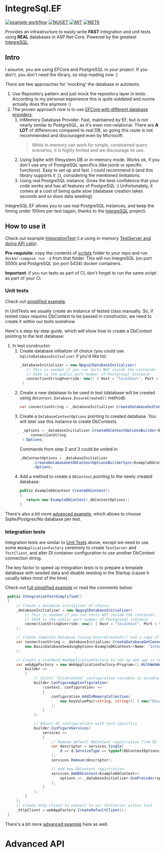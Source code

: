 # IntegreSql.EF

[![example workflow](https://github.com/mcctomsk/IntegreSql.EF/actions/workflows/dotnet.yml/badge.svg)](https://github.com/mcctomsk/IntegreSql.EF/actions/workflows/dotnet.yml)
[![NUGET](https://badge.fury.io/nu/MccSoft.IntegreSql.EF.svg)](https://www.nuget.org/packages/MccSoft.IntegreSql.EF/)
[![MIT](https://img.shields.io/dub/l/vibe-d.svg)](https://opensource.org/licenses/MIT)
[![NET6](https://img.shields.io/badge/-.NET%206.0-blueviolet)](https://dotnet.microsoft.com/en-us/download/dotnet/6.0)

Provides an infrastructure to easily write **FAST** integration and unit tests using **REAL** databases in ASP.Net Core.
Powered by the greatest [IntegreSQL](https://github.com/allaboutapps/integresql#integresql).

## Intro

I assume, you are using EFCore and PostgreSQL in your project. If you don't, you don't need the library, so stop reading
now :)

There are few approaches for 'mocking' the database in autotests.

1. Use Repository pattern and just mock the repository layer in tests. According to my personal experience this is quite
   outdated and noone actually does this anymore :)
2. The proven approach now is to
   use [EFCore with different database providers](https://docs.microsoft.com/en-us/ef/core/testing/).
    1. InMemory Database Provider. Fast, maintained by EF, but is not nearly similar to PostgreSQL, as it's even
       non-relational. There are **A LOT** of differences compared to real DB, so going this route is not recommended
       and discouraged even by Microsoft:
       > While in-memory can work for simple, constrained query scenarios, it is highly limited and we discourage its
       use.
    2. Using Sqlite with filesystem DB or in-memory mode. Works ok, if you don't use any of PostgreSQL specifics (like
       jsonb or specific functions). Easy to set up and fast. I could recommend it (and this library supports it :)),
       considering the mentioned limitations.
    3. Using real PostgreSQL instance. Gives the best confidence that your code works and has all features of
       PostgreSQL :) Unfortunately, it comes at a cost of being quite slow (database creation takes seconds and so does
       data seeding).

IntegreSQL.EF allows you to use real PostgreSQL instances, and keep the timing under 100ms per test (again, thanks to
the [IntegreSQL](https://github.com/allaboutapps/integresql) project).

## How to use it

Check out example [IntegrationTest]() (i.e using
in-memory [TestServer and doing API calls](https://docs.microsoft.com/en-us/aspnet/core/test/integration-tests?view=aspnetcore-6.0))

**Pre-requisite**: copy the contents of [scripts]() folder to your repo and run `docker-compose run -d` from that
folder.
This will run IntegreSQL (on port 5000) and PostgreSQL (on port 5434) docker containers.

**Important**: if you run tests as part of CI, don't forget to run the same script as part of your CI.

### Unit tests

Check out [simplified example](tests/ExampleWeb.UnitTests/UnitTestSimplified.cs).

In UnitTests we usually create an instance of tested class manually. So, if tested class requires DbContext to be passed
in constructor, we need to create it within our tests somehow.

Here's a step-by-step guide, which will show how to create a DbContext pointing to the test database:

1. In test constructor:
    1. Create database initializer of choice (you could use `SqliteDatabaseInitializer` if you'd like to):
        ```csharp
        _databaseInitializer = new NpgsqlDatabaseInitializer(
           // This is needed if you run tests NOT inside the container.
           // 5434 is the public port number of Postgresql instance
           connectionStringOverride: new() { Host = "localhost", Port = 5434 }
         )
       ```
    2. Create a new database to be used in test (database will be created using `dbContext.Database.EnsureCreated()`
       method):
        ```csharp
        var connectionString = _databaseInitializer.CreateDatabaseGetConnectionStringSync<ExampleDbContext>();
       ```
    3. Create a `DatabaseContextOptions` pointing to created database. You will later use this instance to create
       DbContexts.
        ```csharp
         _options = _databaseInitializer.CreateDbContextOptionsBuilder<ExampleDbContext>(
             connectionString
         ).Options;
       ```
       Commands from step 2 and 3 could be united in
       ```csharp
       _dbContextOptions = _databaseInitializer
             .CreateDatabaseGetDbContextOptionsBuilderSync<ExampleDbContext>()
             .Options;
       ```
    4. Add a method to create a `DbContext` pointing to the newly created database:
       ```csharp
       public ExampleDbContext CreateDbContext()
       {
          return new ExampleDbContext(_dbContextOptions);
       }
       ```

There's also a bit more [advanced example](tests/ExampleWeb.UnitTests/UnitTestBase.cs), which allows to choose
Sqlite/Postgres/No database per test.

### Integration tests

Integration tests are similar to [Unit Tests](#unit-tests) above, except we need to use some `WebApplicationFactory` ceremony to
create `TestServer` and `TestClient`, and alter DI container configuration to use another DbContext connection string.

The key factor to speed up Integration tests is to prepare a template database with seeded data and disable seeding in the Startup (cause it usually takes most of the time). 

Check out [full simplified example](tests/ExampleWeb.IntegrationTests/IntegrationTestSimplified.cs) or read the comments below:
```csharp
 public IntegrationTestSimplified()
 {
     // Create a database initializer of choice:
     _databaseInitializer = new NpgsqlDatabaseInitializer(
         // This is needed if you run tests NOT inside the container.
         // 5434 is the public port number of Postgresql instance
         connectionStringOverride: new() { Host = "localhost", Port = 5434, }
     );

     // Create template database (using EnsureCreated()) and a copy of it to be used in the test
     var connectionString = _databaseInitializer.CreateDatabaseGetConnectionStringSync(
         new BasicDatabaseSeedingOptions<ExampleDbContext>(Name: "Integration")
     );

     // Create a standard WebApplicationFactory to set up web app in tests
     var webAppFactory = new WebApplicationFactory<Program>().WithWebHostBuilder(
         builder =>
         {
             // Inject 'DisableSeed' configuration variable to disable running Migrations in Startup
             builder.ConfigureAppConfiguration(
                 (context, configuration) =>
                 {
                     configuration.AddInMemoryCollection(
                         new KeyValuePair<string, string>[] { new("DisableSeed", "true") }
                     );
                 }
             );

             // Adjust DI configurations with test-specifics
             builder.ConfigureServices(
                 services =>
                 {
                     // Remove default DbContext registration from DI
                     var descriptor = services.Single(
                         d => d.ServiceType == typeof(DbContextOptions<ExampleDbContext>)
                     );
                     services.Remove(descriptor);

                     // Add new DbContext registration
                     services.AddDbContext<ExampleDbContext>(
                         options => _databaseInitializer.UseProvider(options, connectionString)
                     );
                 }
             );
         }
     );
     // Create http client to connect to our TestServer within test
     _httpClient = webAppFactory.CreateDefaultClient();
 }
```
There's a bit more [advanced example](tests/ExampleWeb.IntegrationTests/IntegrationTestBase.cs) here as well.

# Advanced API
